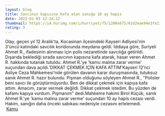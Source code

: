 ```yaml
--- 
layout: blog
title: Savcının kapısına kafa atan sanığa 10 ay hapis
date: 2022-01-03 12:24:12
thumbnail: https://i4.hurimg.com/i/hurriyet/75/1200x675/61d2eae94e3fe1112c586b17.jpg
rating: 3
---
```

Olay, geçen yıl 12 Aralık'ta, Kocasinan ilçesindeki Kayseri Adliyesi'nin 3'üncü katındaki savcılık koridorunda meydana geldi. İddiaya göre, Suriyeli Ahmet R., ifadesinin alınması için polis nezaretinde savcılığa getirildi. Dışarıda beklediği sırada savcının kapısına kafa atarak, hasar veren Ahmet R. hakkında tutanak tutuldu. Ahmet R.'ye 'kamu malına zarar verme' suçundan dava açıldı.'DİKKAT ÇEKMEK İÇİN KAFA ATTIM'Kayseri 12’nci Asliye Ceza Mahkemesi'nde görülen davanın karar duruşmasında, tutuksuz sanık Ahmet R. hazır bulundu. Pişman olduğunu söyleyen Ahmet R., "Polisler beni savcı ile görüştürmüyordu. Ben de dikkat çekmek için kapıya kafa attım. Amacım, zarar vermek değildi. Dikkat çekmek istedim. Bu yüzden de kafamı kapıya vurdum. Pişmanım" dedi.Mahkeme hakimi Birol Küçük, sanık Ahmet R.'ye 'kamu malına zarar verme' suçundan 10 ay hapis cezası verdi. Hakim, sanığın daha önceki sabıkası nedeniyle cezasını ertelemedi. </br>&nbsp;<a href="">Kamu</a>